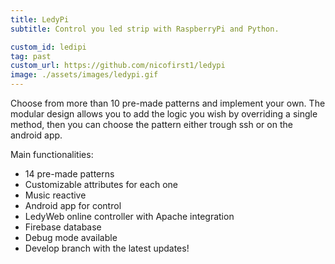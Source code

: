 ```yaml
---
title: LedyPi
subtitle: Control you led strip with RaspberryPi and Python.

custom_id: ledipi
tag: past
custom_url: https://github.com/nicofirst1/ledypi
image: ./assets/images/ledypi.gif
---
```


Choose from more than 10 pre-made patterns and implement your own. The modular design allows you to add the logic you wish by overriding a single method, then you can choose the pattern either trough ssh or on the android app.

Main functionalities:
- 14 pre-made patterns
- Customizable attributes for each one
- Music reactive
- Android app for control
- LedyWeb online controller with Apache integration
- Firebase database
- Debug mode available
- Develop branch with the latest updates!
